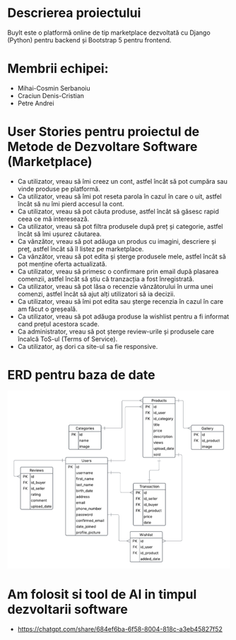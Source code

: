 # Descrierea proiectului
BuyIt este o platformă online de tip marketplace dezvoltată cu Django (Python) pentru backend și Bootstrap 5 pentru frontend.

# Membrii echipei:
- Mihai-Cosmin Serbanoiu
- Craciun Denis-Cristian
- Petre Andrei

# User Stories pentru proiectul de Metode de Dezvoltare Software (Marketplace)

- Ca utilizator, vreau să îmi creez un cont, astfel încât să pot cumpăra sau vinde produse pe platformă.
- Ca utilizator, vreau să îmi pot reseta parola în cazul în care o uit, astfel încât să nu îmi pierd accesul la cont.
- Ca utilizator, vreau să pot căuta produse, astfel încât să găsesc rapid ceea ce mă interesează.
- Ca utilizator, vreau să pot filtra produsele după preț și categorie, astfel încât să îmi ușurez căutarea.
- Ca vânzător, vreau să pot adăuga un produs cu imagini, descriere și preț, astfel încât să îl listez pe marketplace.
- Ca vânzător, vreau să pot edita și șterge produsele mele, astfel încât să pot menține oferta actualizată.
- Ca utilizator, vreau să primesc o confirmare prin email după plasarea comenzii, astfel încât să știu că tranzacția a fost înregistrată.
- Ca utilizator, vreau să pot lăsa o recenzie vânzătorului în urma unei comenzi, astfel încât să ajut alți utilizatori să ia decizii.
- Ca utilizator, vreau să îmi pot edita sau șterge recenzia în cazul în care am făcut o greșeală.
- Ca utilizator, vreau să pot adăuga produse la wishlist pentru a fi informat cand prețul acestora scade.
- Ca administrator, vreau să pot șterge review-urile și produsele care încalcă ToS-ul (Terms of Service).
- Ca utilizator, aș dori ca site-ul sa fie responsive.

# ERD pentru baza de date
![Diagrama](MDSProiect.png)

# Am folosit si tool de AI in timpul dezvoltarii software
- https://chatgpt.com/share/684ef6ba-6f58-8004-818c-a3eb45827f52
